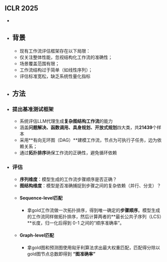 ## ICLR 2025
-
- ## 背景
	- 现有工作流评估框架存在以下局限：
	- 仅关注整体性能，忽视结构化工作流的准确性；
	- 场景覆盖范围有限；
	- 工作流结构过于简单（如线性序列）；
	- 评估标准宽松，缺乏系统性量化指标
- ## 方法
- ### 提出基准测试框架
	- 系统评估LLM代理生成**复杂图结构工作流**的能力
	- 涵盖**问题解决、函数调用、具身规划、开放式规划**四大类，共**21439**个样本
	- 采用**有向无环图（DAG）**建模工作流，节点为可执行子任务，边为依赖关系；
	- 通过**拓扑排序**确保工作流的正确性，避免循环依赖
- ### 评估
	- **序列维度**：模型生成的工作流步骤顺序是否正确？
	- **图结构维度**：模型是否准确捕捉到步骤之间的复杂依赖（并行、分支）？
	- #### Sequence-level匹配
		- 拿gold工作流做一次拓扑排序，得到唯一确定的**步骤顺序**。模型生成的工作流同样做拓扑排序，然后计算两者的**最长公共子序列（LCS）**长度，归一化后得到 0-1 之间的“顺序准确率”。
	- #### Graph-level匹配
		- 拿gold图和预测图使用匈牙利算法求出最大权重匹配，匹配得分除以gold图节点总数即得到 **“图准确率”**